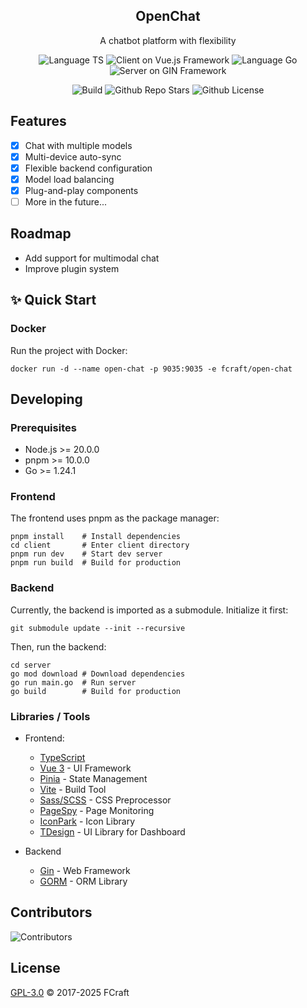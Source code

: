 <!--lint disable awesome-heading awesome-github awesome-toc double-link -->

<h2 align='center'>OpenChat</h2>

<p align='center'>
A chatbot platform with flexibility
</p>

<!--lint ignore-->

<p align="center">
<img src="https://img.shields.io/badge/TypeScript-teal?logo=typescript&logoColor=white&style=flat-square&color=3178c6" alt="Language TS">
<img src="https://img.shields.io/badge/Vue.js-teal?logo=vue.js&logoColor=white&style=flat-square&color=46b882" alt="Client on Vue.js Framework">
<img src="https://img.shields.io/badge/Go-teal?logo=go&logoColor=white&style=flat-square&color=f88b62" alt="Language Go">
<img src="https://img.shields.io/badge/Gin-teal?logo=gin&logoColor=white&style=flat-square&color=b94c69" alt="Server on GIN Framework">
</p>

<p align="center">
<img src="https://img.shields.io/github/actions/workflow/status/hjh201314/open-chat/docker-image.yml?style=flat-square&color=ffeab4" alt="Build">
<img src="https://img.shields.io/github/stars/HJH201314/openai-front?logo=github&style=flat-square&color=f59688" alt="Github Repo Stars">
<img src="https://img.shields.io/github/license/HJH201314/openai-front?style=flat-square&color=ea3a59" alt="Github License">
</p>

## Features

- [x] Chat with multiple models
- [x] Multi-device auto-sync
- [x] Flexible backend configuration
- [x] Model load balancing
- [x] Plug-and-play components
- [ ] More in the future...

## Roadmap

- Add support for multimodal chat
- Improve plugin system

## ✨ Quick Start

### Docker

Run the project with Docker:

```shell
docker run -d --name open-chat -p 9035:9035 -e fcraft/open-chat
```

## Developing

### Prerequisites

- Node.js >= 20.0.0
- pnpm >= 10.0.0
- Go >= 1.24.1

### Frontend

The frontend uses pnpm as the package manager:

```shell
pnpm install    # Install dependencies
cd client       # Enter client directory
pnpm run dev    # Start dev server
pnpm run build  # Build for production
```

### Backend

Currently, the backend is imported as a submodule. Initialize it first:

```shell
git submodule update --init --recursive
```

Then, run the backend:

```shell
cd server
go mod download # Download dependencies
go run main.go  # Run server
go build        # Build for production
```

### Libraries / Tools

- Frontend:
  - [TypeScript](https://www.typescriptlang.org/)
  - [Vue 3](https://v3.vuejs.org/) - UI Framework
  - [Pinia](https://pinia.vuejs.org/) - State Management
  - [Vite](https://vitejs.dev/) - Build Tool
  - [Sass/SCSS](https://sass-lang.com/) - CSS Preprocessor
  - [PageSpy](https://www.pagespy.org/docs) - Page Monitoring
  - [IconPark](https://iconpark.oceanengine.com/) - Icon Library
  - [TDesign](https://tdesign.tencent.com/) - UI Library for Dashboard

- Backend
  - [Gin](https://github.com/gin-gonic/gin) - Web Framework
  - [GORM](https://github.com/go-gorm/gorm) - ORM Library

## Contributors
![Contributors](https://contrib.rocks/image?repo=HJH201314/openai-front)

## License
[GPL-3.0](LICENSE) © 2017-2025 FCraft
